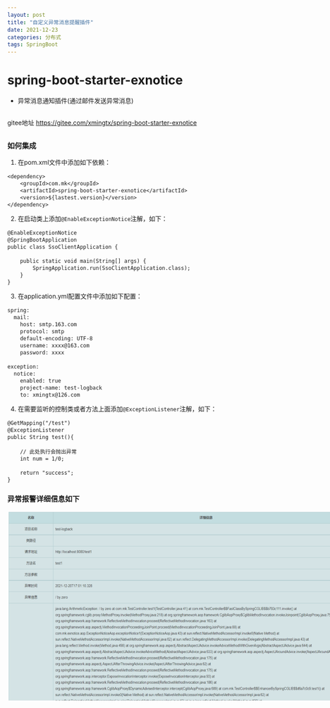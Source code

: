 ```yaml
---
layout: post
title: "自定义异常消息提醒插件"
date: 2021-12-23
categories: 分布式
tags: SpringBoot
--- 
```


# spring-boot-starter-exnotice

- 异常消息通知插件(通过邮件发送异常消息)

<div style="margin:30px 0px;">
    gitee地址 <a href="https://gitee.com/xmingtx/spring-boot-starter-exnotice">https://gitee.com/xmingtx/spring-boot-starter-exnotice</a>
</div>

### 如何集成

1. 在pom.xml文件中添加如下依赖：

```
<dependency>
    <groupId>com.mk</groupId>
    <artifactId>spring-boot-starter-exnotice</artifactId>
    <version>${lastest.version}</version>
</dependency>
```

2. 在启动类上添加`@EnableExceptionNotice`注解，如下：

```
@EnableExceptionNotice
@SpringBootApplication
public class SsoClientApplication {

    public static void main(String[] args) {
        SpringApplication.run(SsoClientApplication.class);
    }
}
```

3. 在application.yml配置文件中添加如下配置：

```
spring:
  mail:
    host: smtp.163.com
    protocol: smtp
    default-encoding: UTF-8
    username: xxxx@163.com
    password: xxxx

exception:
  notice:
    enabled: true
    project-name: test-logback
    to: xmingtx@126.com
```

4. 在需要监听的控制类或者方法上面添加`@ExceptionListener`注解，如下：

```
@GetMapping("/test")
@ExceptionListener
public String test(){
    
    // 此处执行会抛出异常
    int num = 1/0;

    return "success";
}
```
### 异常报警详细信息如下

<div style="width:800px;height:430px;margin:10px auto">
    <img alt="spring-boot-starter-exnotice.png" src="/images/spring-boot-starter-exnotice.png" width="800" height="430"/>
</div>

